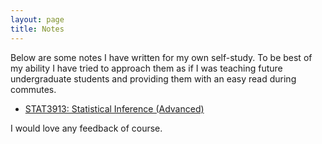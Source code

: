 ```yaml
---
layout: page
title: Notes
---
```


Below are some notes I have written for my own self-study. To be best of my ability I have tried to approach them as if I was teaching future undergraduate students and providing them with an easy read during commutes.

- [STAT3913: Statistical Inference (Advanced)](https://github.com/jerry-ye-xu/jerry-ye-xu.github.io/blob/master/notes/statistical_inference.pdf)

I would love any feedback of course. 